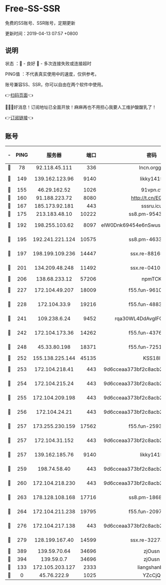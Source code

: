 # Free-SS-SSR

免费的SS账号、SSR账号，定期更新

更新时间：2019-04-13 07:57 +0800

## 说明

状态     ：🙂 - 良好 🙁 - 多次连接失败或连接超时

PING值   ：不代表真实使用中的速度，仅供参考。

账号兼容SS、SSR，你可以自由在两个软件中使用。

👉[扫码页面](https://liesauer.github.io/Free-SS-SSR/)👈

🎉🎉🎉好消息！订阅地址已全面开放！麻麻再也不用担心我要人工维护酸酸乳了！

👉[订阅链接](https://www.liesauer.net/yogurt/subscribe?ACCESS_TOKEN=DAYxR3mMaZAsaqUb)👈

## 账号

|-|PING|服务器|端口|密码|加密方式|区域|
|:----:|:----:|:-----:|-----:|:----:|:----:|:----:|
|🙂|78|92.118.45.111|336|lncn.orgg8|rc4|JP|
|🙂|149|139.162.123.96|9140|likky1415|aes-256-cfb|JP|
|🙂|155|46.29.162.52|1026|91vpn.cf|rc4-md5|RU|
|🙂|160|91.188.223.72|8080|http://t.cn/EGJIyrl|rc4-md5|RU|
|🙂|167|185.173.92.181|443|sssru.icu|rc4-md5|RU|
|🙂|175|213.183.48.10|10222|ss8.pm-95437297|rc4-md5|RU|
|🙂|192|198.255.103.62|8097|eIW0Dnk69454e6nSwuspv9DmS201tQ0D|aes-256-cfb|US|
|🙂|195|192.241.221.124|10575|ss8.pm-46330259|aes-256-cfb|US|
|🙂|197|198.199.109.236|14447|ssx.re-88165327|aes-256-cfb|US|
|🙂|201|134.209.48.248|11492|ssx.re-04101326|aes-256-cfb|US|
|🙂|206|138.68.233.12|57206|npmTCK|rc4-md5|US|
|🙂|227|172.104.49.207|18009|f55.fun-96101322|aes-256-cfb|SG|
|🙂|228|172.104.33.9|19216|f55.fun-48839243|aes-256-cfb|SG|
|🙂|241|109.238.6.24|9452|rqa30WL4DdAvgIFG6Fs3znzTa|aes-256-cfb|FR|
|🙂|242|172.104.173.36|14262|f55.fun-43767369|aes-256-cfb|SG|
|🙂|248|45.33.80.198|18371|f55.fun-72515330|aes-256-cfb|US|
|🙂|252|155.138.225.144|45135|KSS18l|rc4-md5|US|
|🙂|253|172.104.218.41|443|9d6cceaa373bf2c8acb22e60b6a58be6|aes-256-cfb|US|
|🙂|254|172.104.215.24|443|9d6cceaa373bf2c8acb22e60b6a58be6|aes-256-cfb|US|
|🙂|255|172.104.209.198|443|9d6cceaa373bf2c8acb22e60b6a58be6|aes-256-cfb|US|
|🙂|256|172.104.24.21|443|9d6cceaa373bf2c8acb22e60b6a58be6|aes-256-cfb|US|
|🙂|257|173.255.230.159|17562|f55.fun-25931401|aes-256-cfb|US|
|🙂|257|172.104.31.152|443|9d6cceaa373bf2c8acb22e60b6a58be6|aes-256-cfb|US|
|🙂|257|139.162.185.76|9140|likky1415|aes-256-cfb|DE|
|🙂|259|198.74.58.40|443|9d6cceaa373bf2c8acb22e60b6a58be6|aes-256-cfb|US|
|🙂|260|172.104.218.230|443|9d6cceaa373bf2c8acb22e60b6a58be6|aes-256-cfb|US|
|🙂|263|178.128.108.168|17716|ss8.pm-18684744|aes-256-cfb|SG|
|🙂|264|172.104.211.238|19795|f55.fun-20974086|aes-256-cfb|US|
|🙂|276|172.104.217.138|443|9d6cceaa373bf2c8acb22e60b6a58be6|aes-256-cfb|US|
|🙂|279|128.199.167.40|14599|ssx.re-32273729|aes-256-cfb|SG|
|🙂|389|139.59.70.64|34696|zjOusn|chacha20|IN|
|🙂|394|139.59.0.7|34696|zjOusn|chacha20|IN|
|🙁|133|172.105.203.127|2333|liangshanbo|chacha20|JP|
|🙁|0|45.76.222.9|1025|YZcCjQ|rc4-md5|JP|
